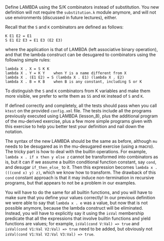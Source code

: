 <!-- Copyright (c) 2014-2018 K Team. All Rights Reserved. -->

Define LAMBDA using the S/K combinators instead of substitution.
You new definition will not require the `substitution.k` module anymore,
and will not use environments (discussed in future lectures), either.

Recall that the `S` and `K` combinators are defined as follows:

    K E1 E2 = E1
    S E1 E2 E3 = E1 E3 (E2 E3)

where the application is that of LAMBDA (left associative binary operation),
and that the lambda construct can be desugared to combinators using the
following simple rules:

    lambda X . X = S K K
    lambda X . Y = K Y    when Y is a name different from X
    lambda X . (E1 E2) = S (lambda X . E1) (lambda X . E2)
    lambda X . B = K B    when B is any constant, including S or K

To distinguish the `S` and `K` combinators from K variables and make them
more visible, we prefer to write them as `SS` and `KK` instead of `S` and `K`.

If defined correctly and completely, all the tests should pass when you call
`ktest` on the provided `config.xml` file.  The tests include all the programs
previously executed using LAMBDA (lesson_8), plus the additional program of
the mu-derived exercise, plus a few more simple programs given with this
exercise to help you better test your definition and nail down the notation.

The syntax of the new LAMBDA should be the same as before, although
`mu` needs to be desugared as in the mu-desugared exercise (using a macro).
The tricky part is how to deal with the builtin operations.  For example,
`lambda x . if x then y else z` cannot be transformed into combinators as is,
but it can if we assume a builtin conditional function constant, say `cond`,
and desugar `if_then_else_` to it.  Then this expression becomes
`lambda x . (((cond x) y) z)`, which we know how to transform.  The drawback
of this `cond` constant approach is that it may induce non-termination
in recursive programs, but that appears to not be a problem in our examples.

You will have to do the same for all builtin functions, and you will have
to make sure that you define your values correctly!  In our previous
definition we were able to say that `lambda x . e` was a value, but now that
is not possible anymore, because the lambda construct will be eliminated.
Instead, you will have to explicitly say it using the `isVal` membership
predicate that all the expressions that involve builtin functions and
yield functions are values; for example, `isVal(cond V:Val) => true` and
`isVal(cond V1:Val V2:Val) => true` need to be added, but obviously not
`isVal(cond V1:Val V2:Val V3:Val) => true`.
